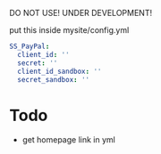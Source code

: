 DO NOT USE!
UNDER DEVELOPMENT!

put this inside mysite/config.yml

```yml
SS_PayPal:
  client_id: ''
  secret: ''
  client_id_sandbox: ''
  secret_sandbox: ''
```

# Todo

- get homepage link in yml